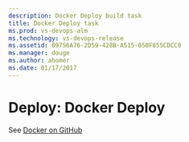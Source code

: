 ```yaml
---
description: Docker Deploy build task
title: Docker Deploy task
ms.prod: vs-devops-alm
ms.technology: vs-devops-release
ms.assetid: 09756A76-2D59-428B-A515-050F855CDCC0
ms.manager: douge
ms.author: ahomer
ms.date: 01/17/2017
---
```


# Deploy: Docker Deploy

See [Docker on GitHub](https://github.com/Microsoft/vsts-tasks/tree/master/Tasks/Docker)

